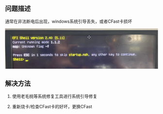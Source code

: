 ## 问题描述

通常在非法断电后出现，windows系统引导丢失，或者CFast卡损坏

![](FILES/034PPC断电后开机显示startup.nsh界面/image-20230508134945990.png)

## 解决方法

1. 使用老毛桃等系统修复工具进行系统引导修复

2. 重新烧卡/检查CFast卡的好坏，更换CFast